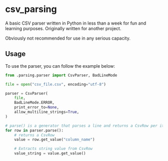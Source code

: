 # csv_parsing

A basic CSV parser written in Python in less than a week for fun and learning purposes. Originally written for another project.

Obviously not recommended for use in any serious capacity.

## Usage

To use the parser, you can follow the example below:

```py
from .parsing.parser import CsvParser, BadLineMode

file = open("csv_file.csv", encoding="utf-8")

parser = CsvParser(
    file,
    BadLineMode.ERROR,
    print_error_to=None,
    allow_multiline_strings=True,
)

# parse() is a generator that parses a line and returns a CsvRow per iteration
for row in parser.parse():
    # returns a CsvRow
    value = row.get_value("column_name")

    # Extracts string value from CsvRow
    value_string = value.get_value()
```
